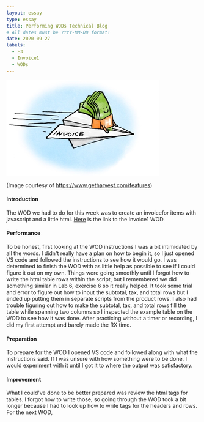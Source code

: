 ```yaml
---
layout: essay
type: essay
title: Performing WODs Technical Blog
# All dates must be YYYY-MM-DD format!
date: 2020-09-27
labels:
  - E3
  - Invoice1
  - WODs
---
```

 ![Picture](/images/invoicepic.jpg)
 
 (Image courtesy of https://www.getharvest.com/features)


#### Introduction
The WOD we had to do for this week was to create an invoicefor items with javascript and a little html. [Here](https://dport96.github.io/ITM352/morea/060.expressions-operators/experience-invoice1.html) is the link to the Invoice1 WOD.
#### Performance
To be honest, first looking at the WOD instructions I was a bit intimidated by all the words. I didn't really have a plan on how to begin it, so I just opened VS code and followed
the instructions to see how it would go. I was determined to finish the WOD with as little help as possible to see if I could figure it out on my own. Things were going smoothly until I forgot how to write the html table rows within the script, but I remembered we did something similar in Lab 6, exercise 6 so it really helped. It took some trial and error to figure out how to input the subtotal, tax, and total rows but I ended up putting them in separate scripts from the product rows. I also had trouble figuring out how to make the
subtotal, tax, and total rows fill the table while spanning two columns so I inspected the example table on the WOD to see how it was done. After practicing without a timer or recording, I did my first attempt and barely made the RX time.
#### Preparation
To prepare for the WOD I opened VS code and followed along with what the instructions said. If I was unsure with how something were to be done, I would experiment with it until I got it to where the output was satisfactory.  
#### Improvement
What I could've done to be better prepared was review the html tags for tables. I forgot how to write those, so going through the WOD took a bit longer because I had to look up how to write tags for the headers and rows. For the next WOD, 


